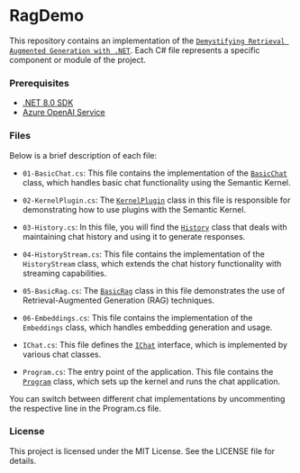 # RagDemo

This repository contains an implementation of the [`Demystifying Retrieval Augmented Generation with .NET`](https://devblogs.microsoft.com/dotnet/demystifying-retrieval-augmented-generation-with-dotnet/). Each C# file represents a specific component or module of the project. 

### Prerequisites

- [.NET 8.0 SDK](https://dotnet.microsoft.com/download/dotnet/8.0)
- [Azure OpenAI Service](https://azure.microsoft.com/en-gb/services/cognitive-services/openai-service/)

### Files

Below is a brief description of each file:

- `01-BasicChat.cs`: This file contains the implementation of the [`BasicChat`](src/RAGDemo/01-BasicChat.cs) class, which handles basic chat functionality using the Semantic Kernel.

- `02-KernelPlugin.cs`: The [`KernelPlugin`](src/RAGDemo/02-KernelPlugin.cs) class in this file is responsible for demonstrating how to use plugins with the Semantic Kernel.

- `03-History.cs`: In this file, you will find the [`History`](src/RAGDemo/03-History.cs) class that deals with maintaining chat history and using it to generate responses.

- `04-HistoryStream.cs`: This file contains the implementation of the `HistoryStream` class, which extends the chat history functionality with streaming capabilities.

- `05-BasicRag.cs`: The [`BasicRag`](src/RAGDemo/05-BasicRag.cs) class in this file demonstrates the use of Retrieval-Augmented Generation (RAG) techniques.

- `06-Embeddings.cs`: This file contains the implementation of the `Embeddings` class, which handles embedding generation and usage.

- `IChat.cs`: This file defines the [`IChat`](src/RAGDemo/IChat.cs) interface, which is implemented by various chat classes.

- `Program.cs`: The entry point of the application. This file contains the [`Program`](src/RAGDemo/Program.cs) class, which sets up the kernel and runs the chat application.

You can switch between different chat implementations by uncommenting the respective line in the Program.cs file.

### License
This project is licensed under the MIT License. See the LICENSE file for details.